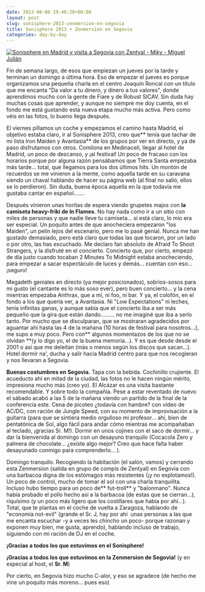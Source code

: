 ```yaml
---
date: 2013-06-06 19:46:28+00:00
layout: post
slug: sonisphere-2013-zenmersion-en-segovia
title: Sonisphere 2013 + Zenmersion en Segovia
categories: day-by-day
---
```


[![Sonisphere en Madrid y visita a Segovia con Zentyal - Miky - Miguel Julián](http://blog.migueljulian.com/wp-content/uploads/miky-segovia-sonisphere-e1370545858580.jpg)](http://blog.migueljulian.com/wp-content/uploads/miky-segovia-sonisphere-e1370545858580.jpg)



Fin de semana largo, de esos que empiezan un jueves por la tarde y terminan un domingo a última hora. Eso de empezar el jueves es porque organizamos una pequeña charla en el centro Joaquín Roncal con un título que me encanta "Da valor a tu dinero, y dinero a tus valores", donde aprendimos mucho con la gente de Fiare y de Robust SICAV. Sin duda hay muchas cosas que aprender, y aunque no siempre me doy cuenta, en el fondo me está gustando esta nueva etapa mucho más activa. Pero como véis en las fotos, lo bueno llega después.

El viernes pillamos un coche y empezamos el camino hasta Madrid, el objetivo estaba claro, ir al Sonisphere 2013, creo que** tenía que tachar de mi lista Iron Maiden y Avantasia** de los grupos por ver en directo, y ya de paso disfrutamos con otros. Comilona en Medinaceli, llegar al hotel de Madrid, un poco de descanso, y ¡al festival! Un poco de fracaso con los horarios porque por alguna razón pensábamos que Tierra Santa empezaba más tarde... total, que llegamos para los dos últimos hits. Un montón de recuerdos se me vinieron a la mente, como aquella tarde en su caravana siendo un chaval hablando de hacer su página web (al final no salió, ellos se lo perdieron). Sin duda, buena época aquella en la que todavía me gustaba cantar en español.......

Después vinieron unas horitas de espera viendo grupetes majos con **la camiseta heavy-friki de In Flames**. No hay nada como ir a un sitio con miles de personas y que nadie lleve tu camiseta... si está claro, lo mío era ser especial. Un poquito antes de que anocheciera empezaron "los Maiden", un pelín lejos del escenario, pero me lo pasé genial. Nunca me han gustado demasiado, pero está claro que todas las que tocaron, por un lado o por otro, las has escuchado. Me declaro fan absoluto de Afraid To Shoot Strangers, y la disfruté en el concierto. Concierto que, por cierto, empezó de día justo cuando tocaban 2 Minutes To Midnight estaba anocheciendo, para empezar a sacar espectáculo de luces y demás... cuentan con eso... ¡seguro!

Megadeth geniales en directo (ya mejor posicionados), sobrios-sosos para mi gusto (el cantante es lo más soso ever), pero buen concierto... y la cena mientras empezaba Anthrax, que a mí, ni foo, ni bar. Y ya, el colofón, en el fondo a los que quería ver, a Avantasia. Ni "Low Expectations" ni leches, tenía infinitas ganas, y aunque sabía que el concierto iba a ser más pequeño que la gira que están dando......... no me imaginé que iba a serlo tanto. Por mucho que se disculparan, que se mostraran agradecidos por aguantar ahí hasta las 4 de la mañana (10 horas de festival para nosotros...), me supo a muy poco. Pero con** algunos momentazos de los que no se olvidan **(y lo digo yo, el de la buena memoria...). Y es que desde desde el 2001 o así que me deleitan (más o menos según los discos que sacan...). Hotel dormir na', ducha y salir hacia Madrid centro para que nos recogieran y nos llevaran a Segovia.

**Buenas costumbres en Segovia.** Tapa con la bebida. Cochinillo crujiente. El acueducto ahí en mitad de la ciudad, las fotos no le hacen ningún mérito, impresiona mucho más (creo yo). El Alcázar es una visita bastante recomendable. Y sobre todo la compañía. Pese a estar reventado de nuevo el sábado acabó a las 5 de la mañana viendo un partido de la final de la conferencia este. Cena de picoteo ¿todavía con hambre? con vídeo de AC/DC, con ración de Jungle Speed, con su momento de improvisación a la guitarra (para que se sintiera medio orgulloso mi profesor... ahí, bien de pentatónica de Sol, algo fácil para andar cómo mientras me acompañaban al teclado, ¡gracias Sr. M!). Dormir en unos cojines con el saco de dormir... y dar la bienvenida al domingo con un desayuno tranquilo (Cocacola Zero y palmera de chocolate... ¿existe algo mejor? Creo que hace falta haber desayunado conmigo para comprenderlo... ).

Domingo tranquilo. Recogiendo la habitación (el salón, vamos) y cerrando esta Zenmersion (salida en grupo de compis de Zentyal) en Segovia con una barbacoa digna de los estómagos más resistentes (¡y no explotamos!). Un poco de control, mucho de tomar el sol con una charla tranquilita. Incluso hubo tiempo para un poco de** fut-troll** y "balonmano". Nunca había probado el pollo hecho así a la barbacoa (de estas que se cierran...), riquísimo (y un poco más ligero que los costillares que había por ahí...). Total, que te plantas en el coche de vuelta a Zaragoza, hablando de "economía not-evil" (grande el Sr. J, hay por ahí  unas personas a las que me encanta escuchar -y a veces les chincho un poco- porque razonan y exponen muy bien, me gusta, aprendo), hablando incluso de trabajo, siguiendo con mi ración de DJ en el coche.

**¡Gracias a todos los que estuvimos en el Sonisphere!**

**¡Gracias a todos los que estuvimos en la Zenmersion de Segovia!** (y en especial al host, el **Sr. M**)

Por cierto, en Segovia hizo mucho C-alor, y eso se agradece (de hecho me vine un poquito más moreno... pues eso)
